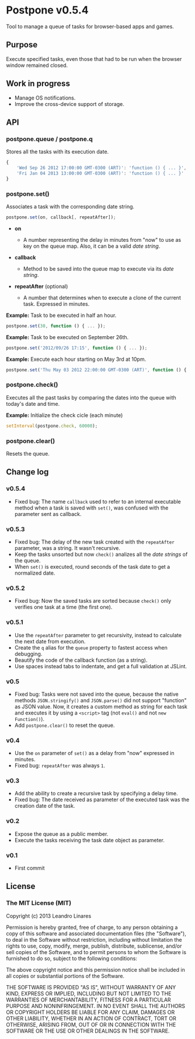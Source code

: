 # Postpone v0.5.4
Tool to manage a queue of tasks for browser-based apps and games.

## Purpose
Execute specified tasks, even those that had to be run when the browser window remained closed.

## Work in progress
* Manage OS notifications.
* Improve the cross-device support of storage.

## API
### postpone.queue / postpone.q
Stores all the tasks with its execution date.
```javascript
{
    'Wed Sep 26 2012 17:00:00 GMT-0300 (ART)': 'function () { ... }',
    'Fri Jan 04 2013 13:00:00 GMT-0300 (ART)': 'function () { ... }'
}
```

### postpone.set()
Associates a task with the corresponding date string.
```javascript
postpone.set(on, callback[, repeatAfter]);
```

* **on**
    * A number representing the delay in minutes from "now" to use as key on the queue map. Also, it can be a valid *date string*.

* **callback**
    * Method to be saved into the queue map to execute via its *date string*.

* **repeatAfter** (optional)
    * A number that determines when to execute a clone of the current task. Expressed in minutes.

**Example:** Task to be executed in half an hour.
```javascript
postpone.set(30, function () { ... });
```

**Example:** Task to be executed on September 26th.
```javascript
postpone.set('2012/09/26 17:15', function () { ... });
```

**Example:** Execute each hour starting on May 3rd at 10pm.
```javascript
postpone.set('Thu May 03 2012 22:00:00 GMT-0300 (ART)', function () { ... }, 60);
```

### postpone.check()
Executes all the past tasks by comparing the dates into the queue with today's date and time.

**Example:** Initialize the check cicle (each minute)
```javascript
setInterval(postpone.check, 60000);
```

### postpone.clear()
Resets the queue.

## Change log

### v0.5.4
* Fixed bug: The name `callback` used to refer to an internal executable method when a task is saved with `set()`, was confused with the parameter sent as callback.

### v0.5.3
* Fixed bug: The delay of the new task created with the `repeatAfter` parameter, was a string. It wasn't recursive.
* Keep the tasks unsorted but now `check()` analizes all the *date strings* of the queue.
* When `set()` is executed, round seconds of the task date to get a normalized date.

### v0.5.2
* Fixed bug: Now the saved tasks are sorted because `check()` only verifies one task at a time (the first one).

### v0.5.1
* Use the `repeatAfter` parameter to get recursivity, instead to calculate the next date from execution.
* Create the `q` alias for the `queue` property to fastest access when debugging.
* Beautify the code of the callback function (as a string).
* Use spaces instead tabs to indentate, and get a full validation at JSLint.

### v0.5
* Fixed bug: Tasks were not saved into the queue, because the native methods `JSON.stringify()` and `JSON.parse()` did not support "function" as JSON value. Now, it creates a custom method as string for each task and executes it by using a `<script>` tag (not `eval()` and not `new Function()`).
* Add `postpone.clear()` to reset the queue.

### v0.4
* Use the `on` parameter of `set()` as a delay from "now" expressed in minutes.
* Fixed bug: `repeatAfter` was always `1`.

### v0.3
* Add the ability to create a recursive task by specifying a delay time.
* Fixed bug: The date received as parameter of the executed task was the creation date of the task.

### v0.2
* Expose the queue as a public member.
* Execute the tasks receiving the task date object as parameter.

### v0.1
* First commit

## License

### The MIT License (MIT)
Copyright (c) 2013 Leandro Linares

Permission is hereby granted, free of charge, to any person obtaining a copy of this software and associated documentation files (the "Software"), to deal in the Software without restriction, including without limitation the rights to use, copy, modify, merge, publish, distribute, sublicense, and/or sell copies of the Software, and to permit persons to whom the Software is furnished to do so, subject to the following conditions:

The above copyright notice and this permission notice shall be included in all copies or substantial portions of the Software.

THE SOFTWARE IS PROVIDED "AS IS", WITHOUT WARRANTY OF ANY KIND, EXPRESS OR IMPLIED, INCLUDING BUT NOT LIMITED TO THE WARRANTIES OF MERCHANTABILITY, FITNESS FOR A PARTICULAR PURPOSE AND NONINFRINGEMENT. IN NO EVENT SHALL THE AUTHORS OR COPYRIGHT HOLDERS BE LIABLE FOR ANY CLAIM, DAMAGES OR OTHER LIABILITY, WHETHER IN AN ACTION OF CONTRACT, TORT OR OTHERWISE, ARISING FROM, OUT OF OR IN CONNECTION WITH THE SOFTWARE OR THE USE OR OTHER DEALINGS IN THE SOFTWARE.
